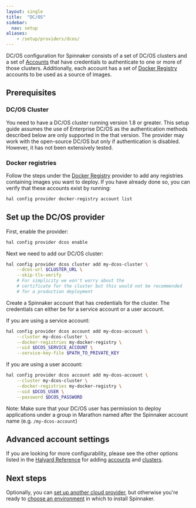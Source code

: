 ```yaml
---
layout: single
title:  "DC/OS"
sidebar:
  nav: setup
aliases: 
    - /setup/providers/dcos/
---
```




DC/OS configuration for Spinnaker consists of a set of DC/OS
clusters and a set of [Accounts](/concepts/providers/#accounts) that have
credentials to authenticate to one or more of those clusters.
Additionally, each account has a set of [Docker Registry](/docs/v1.19/setup/providers/docker-registry)
accounts to be used as a source of images.

## Prerequisites

### DC/OS Cluster

You need to have a DC/OS cluster running version 1.8 or greater.  This setup guide
assumes the use of Enterprise DC/OS as the authentication methods described
below are only supported in the that version.  The provider may work with
the open-source DC/OS but only if authentication is disabled.  However, it
has not been extensively tested.

<!-- TODO: link to the reference guide section about permissions required for the account-->

### Docker registries

Follow the steps under the [Docker Registry](/docs/v1.19/setup/providers/docker-registry)
provider to add any registries containing images you want to deploy. If
you have already done so, you can verify that these accounts exist by running:

```bash
hal config provider docker-registry account list
```

## Set up the DC/OS provider

First, enable the provider:

```bash
hal config provider dcos enable
```

Next we need to add our DC/OS cluster:

```bash
hal config provider dcos cluster add my-dcos-cluster \
    --dcos-url $CLUSTER_URL \
    --skip-tls-verify
    # For simplicity we won't worry about the
    # certificate for the cluster but this would not be recommended
    # for a production deployment
```

Create a Spinnaker account that has credentials for the cluster.  The
credentials can either be for a service account or a user account.

If you are using a service account:

```bash
hal config provider dcos account add my-dcos-account \
    --cluster my-dcos-cluster \
    --docker-registries my-docker-registry \
    --uid $DCOS_SERVICE_ACCOUNT \
    --service-key-file $PATH_TO_PRIVATE_KEY
```

If you are using a user account:

```bash
hal config provider dcos account add my-dcos-account \
    --cluster my-dcos-cluster \
    --docker-registries my-docker-registry \
    --uid $DCOS_USER \
    --password $DCOS_PASSWORD
```


Note: Make sure that your DC/OS user has permission to deploy applications
under a group in Marathon named after the Spinnaker account name
(e.g. `/my-dcos-account`)


## Advanced account settings

If you are looking for more configurability, please see the other options
listed in the [Halyard
Reference](/reference/halyard/commands/#hal-config-provider-dcos)
for adding [accounts](/reference/halyard/commands/#hal-config-provider-dcos-account-add)
and [clusters](/reference/halyard/commands/#hal-config-provider-dcos-cluster-add).

## Next steps

Optionally, you can [set up another cloud provider](/docs/v1.19/setup/install/providers/),
but otherwise you're ready to [choose an environment](/docs/v1.19/setup/install/environment/)
in which to install Spinnaker.
